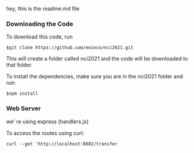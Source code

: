 hey, this is the readme.md file


### Downloading the Code ###

To download this code, run 

```$git clone https://github.com/eoinco/nci2021.git```

This will create a folder called nci2021 and the code will be downloaded to that folder.

To install the dependencies, make sure you are in the nci2021 folder and run:

```$npm install```


### Web Server ###

we' re using express (handlers.js)

To access the routes using curl:

```curl --get 'http://localhost:8082/transfer```


